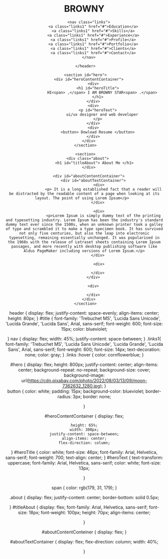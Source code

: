 <!DOCTYPE html>
<html lang="PT-BR">
<head>
    <title>site 2</title>
    <link rel="stylesheet" href="Sitee2.css">
</head>
<body>
     <header>
        <div>
            <h1 id="title">
                BROWNY
            </h1>
        </div>

        <nav class="links">
            <a class="links1" href="#">Education</a>
            <a class="links1" href="#">Skills</a>
            <a class="links1" href="#">Experience</a>
            <a class="links1" href="#">Profile</a>
            <a class="links1" href="#">Portfolio</a>
            <a class="links1" href="#">Clients</a>
            <a class="links1" href="#">Contact</a>
        </nav>

     </header>

     <section id="hero">
        <div id="heroContentContainer">
            <div>
                <h1 id="heroTitle">
                    HI<span> ,</span> I AM BROWNY STAR<span> .</span>
                </h1>
            </div>
            <div>
                <p id="heroText">
                    ui/ux designer and web developer
                </p>
            </div>
            <div>
                <button> Dowload Resume </button>
            </div>
        </div>
     </section>

     <section>
        <div class="about"> 
             <h1 id="titleAbout"> About Me </h1>
        </div>

        <div id="aboutContentContainer">
            <div id="aboutTextContainer">
                 <div>
                     <p> It is a long established fact that a reader will be distracted by the readable content of a page when looking at its layout. The point of using Lorem Ipsum</p>  
                </div>
                
                 <div>
                     <p>Lorem Ipsum is simply dummy text of the printing and typesetting industry. Lorem Ipsum has been the industry's standard dummy text ever since the 1500s, when an unknown printer took a galley of type and scrambled it to make a type specimen book. It has survived not only five centuries, but also the leap into electronic typesetting, remaining essentially unchanged. It was popularised in the 1960s with the release of Letraset sheets containing Lorem Ipsum passages, and more recently with desktop publishing software like Aldus PageMaker including versions of Lorem Ipsum.</p>
                </div>

                 <div>

                </div>
            </div>

            <div>
                      
            </div>
        </div>
     </section>
</body>
</html>

header {
    display: flex;
    justify-content: space-evenly;
    align-items: center;
    height: 80px;
}
#title {
    font-family: 'Trebuchet MS', 'Lucida Sans Unicode', 'Lucida Grande', 'Lucida Sans', Arial, sans-serif;
    font-weight: 600;
    font-size: 15px;
    color: blueviolet;

}
nav {
    display: flex;
    width: 45%;
    justify-content: space-between;
}
.links1{
    font-family: 'Trebuchet MS', 'Lucida Sans Unicode', 'Lucida Grande', 'Lucida Sans', Arial, sans-serif;
    font-weight: 600;
    font-size: 14px;
    text-decoration: none;
    color: gray;
}
.links :hover {
  color: cornflowerblue;
}


#hero {
    display: flex;
    height: 800px;
    justify-content: center;
    align-items: center;
    background-repeat: no-repeat;
    background-size: cover;
    background-image: url(https://cdn.pixabay.com/photo/2022/08/03/13/09/moon-7362632_1280.jpg);
}   
button {
    color: white;
    padding: 15px;
    background-color: blueviolet;
    border-radius: 3px;
    border: none;

}

#heroContentContainer {
    display: flex;
    
    height: 65%;
    width: 300px;
    justify-content: space-between;
    align-items: center;
    flex-direction: column;
}
#heroTitle {
   color: white;
   font-size: 46px;
   font-family: Arial, Helvetica, sans-serif;
   font-weight: 700;
   text-align: center;
}
#heroText {
text-transform: uppercase;
font-family: Arial, Helvetica, sans-serif;
color: white;
font-size: 13px;

}

span {
    color: rgb(179, 31, 179);
}

.about {
    display: flex;
    justify-content: center;
    border-bottom: solid 0.5px;

}
#titleAbout {
    display: flex;
 font-family: Arial, Helvetica, sans-serif;
 font-size: 18px;
 font-weight: 100px;
 height: 70px;
 align-items: center;
 
}
 
#aboutContentConteiner  {
    display: flex;
}

#aboutTextContainer {
    display: flex;
    flex-direction: column;
    width: 40%;
    
}

